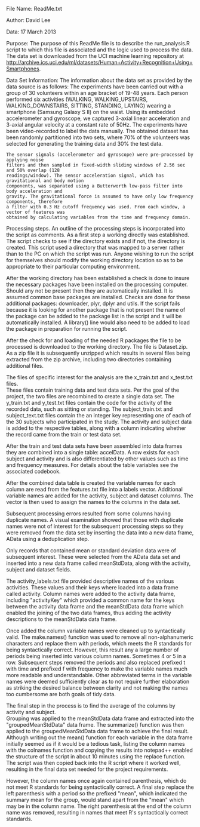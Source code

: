File Name: ReadMe.txt

Author: David Lee

Data: 17 March 2013

Purpose: The purpose of this ReadMe file is to describe the run_analysis.R script to which this
		 file is associated and the logic used to process the data.  The data set is downloaded from the UCI machine learning repository at 
		 http://archive.ics.uci.edu/ml/datasets/Human+Activity+Recognition+Using+Smartphones.
		 
Data Set Information:
	The information about the data set as provided by the data source is as follows:
	The experiments have been carried out with a group of 30 volunteers within an age bracket 
	of 19-48 years. Each person performed six activities (WALKING, WALKING_UPSTAIRS, 
	WALKING_DOWNSTAIRS, SITTING, STANDING, LAYING) wearing a smartphone (Samsung Galaxy S II) 
	on the waist. Using its embedded accelerometer and gyroscope, we captured 3-axial linear 
	acceleration and 3-axial angular velocity at a constant rate of 50Hz. The experiments have 
	been video-recorded to label the data manually. The obtained dataset has been randomly 
	partitioned into two sets, where 70% of the volunteers was selected for generating the 
	training data and 30% the test data. 

	The sensor signals (accelerometer and gyroscope) were pre-processed by applying noise 
	filters and then sampled in fixed-width sliding windows of 2.56 sec and 50% overlap (128 
	readings/window). The sensor acceleration signal, which has gravitational and body motion 
	components, was separated using a Butterworth low-pass filter into body acceleration and 
	gravity. The gravitational force is assumed to have only low frequency components, therefore 
	a filter with 0.3 Hz cutoff frequency was used. From each window, a vector of features was 
	obtained by calculating variables from the time and frequency domain.

Processing steps.  An outline of the processing steps is incorporated into the script as comments.
As a first step a working directly was established.  The script checks to see if the directory 
exists and if not, the directory is created.  This script used a directory that was mapped to a 
server rather than to the PC on which the script was run.  Anyone wishing to run the script for
themselves should modify the working directory location so as to be appropriate to their 
particular computing environment.
	
After the working directory has been established a check is done to insure the necessary 
packages have been installed on the processing computer.  Should any not be present then they 
are automatically installed.  It is assumed common base packages are installed.  Checks are 
done for these additional packages: downloader, plyr, dplyr and utils.  If the script fails 
because it is looking for another package that is not present the name of the package can be 
added to the package list in the script and it will be automatically installed.  A library() 
line would also need to be added to load the package in preparation for running the script.

After the check for and loading of the needed R packages the file to be processed is downloaded 
to the working directory.  The file is Dataset.zip.  As a zip file it is subsequently unzipped 
which results in several files being extracted from the zip archive, including two directories 
containing additional files.

The files of specific interest for the analysis are the x_train.txt and x_test.txt files.  
These files contain training data and test data sets.  Per the goal of the project, the two 
files are recombined to create a single data set.  The y_train.txt and y_test.txt files contain 
the code for the activity of the recorded data, such as sitting or standing.  The 
subject_train.txt and subject_text.txt files contain the an integer key representing one of 
each of the 30 subjects who participated in the study.  The activity and subject data is added 
to the respective tables, along with a column indicating whether the record came from the train 
or test data set.

After the train and test data sets have been assembled into data frames they are combined into 
a single table: accelData.  A row exists for each subject and activity and is also differentiated 
by other values such as time and frequency measures.  For details about the table variables see 
the associated codebook.

After the combined data table is created the variable names for each column are read from the 
features.txt file into a labels vector.  Additional variable names are added for the activity, 
subject and dataset columns.  The vector is then used to assign the names to the columns in the 
data set.

Subsequent processing errors resulted from some columns having duplicate names.  A visual 
examination showed that those with duplicate names were not of interest for the subsequent 
processing steps so they were removed from the data set by inserting the data into a new data 
frame, AData using a deduplication step. 

Only records that contained mean or standard deviation data were of subsequent interest.  These 
were selected from the AData data set and inserted into a new data frame called meanStdData, along 
with the activity, subject and dataset fields.

The activity_labels.txt file provided descriptive names of the various activities.  These values 
and their keys where loaded into a data frame called activity.  Column names were added to the 
activity data frame, including "activityKey" which provided a common name for the keys between 
the activity data frame and the meanStdData data frame which enabled the joining of the two data 
frames, thus adding the activity descriptions to the meanStdData data frame.

Once added the column variable names were cleaned up to syntactically valid.  The make.names() 
function was used to remove all non-alphanumeric characters and replace them with periods, which 
meets the R standards for being syntactically correct.  However, this result any a large number 
of periods being inserted into various column names.  Sometimes 4 or 5 in a row.  Subsequent steps 
removed the periods and also replaced prefixed t with time and prefixed f with frequency to make 
the variable names much more readable and understandable.  Other abbreviated terms in the variable 
names were deemed sufficiently clear as to not require further elaboration as striking the desired 
balance between clarity and not making the names too cumbersome are both goals of tidy data.

The final step in the process is to find the average of the columns by activity and subject.  
Grouping was applied to the meanStdData data frame and extracted into the "groupedMeanStdData" data 
frame.  The summarize() function was then applied to the groupedMeanStdData data frame to achieve 
the final result.  Although writing out the mean() function for each variable in the data frame 
initially seemed as if it would be a tedious task, listing the column names with the colnames 
function and copying the results into notepad++ enabled the structure of the script in about 10 
minutes using the replace function.  The script was then copied back into the R script where it 
worked well, resulting in the final data set needed for the project requirements.

However, the column names once again contained parenthesis, which do not meet R standards for being 
syntactically correct.  A final step replace the left parenthesis with a period so the prefixed 
"mean", which indicated the summary mean for the group, would stand apart from the "mean" which may 
be in the column name.  The right parenthesis at the end of the column name was removed, resulting 
in names that meet R's syntactically correct standards.


